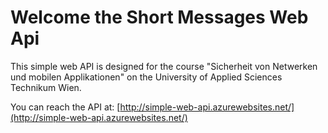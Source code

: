# Welcome the Short Messages Web Api

This simple web API is designed for the course "Sicherheit von Netwerken und mobilen Applikationen"
on the University of Applied Sciences Technikum Wien.

You can reach the API at: [http://simple-web-api.azurewebsites.net/](http://simple-web-api.azurewebsites.net/)






